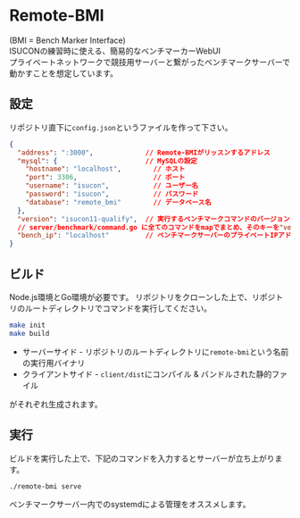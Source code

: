 # Remote-BMI

(BMI = Bench Marker Interface)  
ISUCONの練習時に使える、簡易的なベンチマーカーWebUI  
プライベートネットワークで競技用サーバーと繋がったベンチマークサーバーで動かすことを想定しています。

## 設定

リポジトリ直下に`config.json`というファイルを作って下さい。

```json
{
  "address": ":3000",             // Remote-BMIがリッスンするアドレス
  "mysql": {                      // MySQLの設定
    "hostname": "localhost",        // ホスト
    "port": 3306,                   // ポート
    "username": "isucon",           // ユーザー名
    "password": "isucon",           // パスワード
    "database": "remote_bmi"        // データベース名
  },
  "version": "isucon11-qualify",  // 実行するベンチマークコマンドのバージョン
  // server/benchmark/command.go に全てのコマンドをmapでまとめ、そのキーを"version"に入れます。
  "bench_ip": "localhost"         // ベンチマークサーバーのプライベートIPアドレス
}
```

## ビルド

Node.js環境とGo環境が必要です。
リポジトリをクローンした上で、リポジトリのルートディレクトリでコマンドを実行してください。

```sh
make init
make build
```

- サーバーサイド - リポジトリのルートディレクトリに`remote-bmi`という名前の実行用バイナリ
- クライアントサイド - `client/dist`にコンパイル & バンドルされた静的ファイル

がそれぞれ生成されます。

## 実行

ビルドを実行した上で、下記のコマンドを入力するとサーバーが立ち上がります。

```sh
./remote-bmi serve
```

ベンチマークサーバー内でのsystemdによる管理をオススメします。
